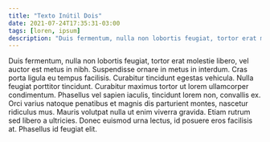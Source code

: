 ```yaml
---
title: "Texto Inútil Dois"
date: 2021-07-24T17:35:31-03:00
tags: [loren, ipsum]
description: "Duis fermentum, nulla non lobortis feugiat, tortor erat molestie libero, vel auctor est metus in nibh"
---
```


Duis fermentum, nulla non lobortis feugiat, tortor erat molestie libero, vel auctor est metus in nibh. Suspendisse ornare in metus in interdum. Cras porta ligula eu tempus facilisis. Curabitur tincidunt egestas vehicula. Nulla feugiat porttitor tincidunt. Curabitur maximus tortor ut lorem ullamcorper condimentum. Phasellus vel sapien iaculis, tincidunt lorem non, convallis ex. Orci varius natoque penatibus et magnis dis parturient montes, nascetur ridiculus mus. Mauris volutpat nulla ut enim viverra gravida. Etiam rutrum sed libero a ultricies. Donec euismod urna lectus, id posuere eros facilisis at. Phasellus id feugiat elit.
